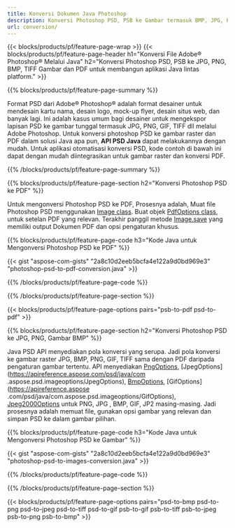 ```yaml
---
title: Konversi Dokumen Java Photoshop
description: Konversi Photoshop PSD, PSB ke Gambar termasuk BMP, JPG, PNG, TIFF, dan PDF melalui perpustakaan Java.
url: conversion/
---
```


{{< blocks/products/pf/feature-page-wrap >}}
{{< blocks/products/pf/feature-page-header h1="Konversi File Adobe® Photoshop® Melalui Java" h2="Konversi Photoshop PSD, PSB ke JPG, PNG, BMP, TIFF Gambar dan PDF untuk membangun aplikasi Java lintas platform." >}}

{{% blocks/products/pf/feature-page-summary %}}

Format PSD dari Adobe® Photoshop® adalah format desainer untuk mendesain kartu nama, desain logo, mock-up flyer, desain situs web, dan banyak lagi. Ini adalah kasus umum bagi desainer untuk mengekspor lapisan PSD ke gambar tunggal termasuk JPG, PNG, GIF, TIFF dll melalui Adobe Photoshop. Untuk konversi photoshop PSD ke gambar raster dan PDF dalam solusi Java apa pun, **API PSD Java** dapat melakukannya dengan mudah. Untuk aplikasi otomatisasi konversi PSD, kode contoh di bawah ini dapat dengan mudah diintegrasikan untuk gambar raster dan konversi PDF.

{{% /blocks/products/pf/feature-page-summary  %}}

{{% blocks/products/pf/feature-page-section  h2="Konversi Photoshop PSD ke PDF" %}}

Untuk mengonversi Photoshop PSD ke PDF, Prosesnya adalah, Muat file Photoshop PSD menggunakan [Image class](https://apireference.aspose.com/psd/java/com.aspose.psd/Image). Buat objek [PdfOptions class](https://apireference.aspose.com/psd/java/com.aspose.psd.imageoptions/PdfOptions), untuk setelan PDF yang relevan. Terakhir panggil metode [Image.save](https://apireference.aspose.com/psd/Java/com.aspose.psd/Image#save-java.lang.String-com.aspose.psd.ImageOptionsBase-) yang memiliki output Dokumen PDF dan opsi pengaturan khusus.

{{% blocks/products/pf/feature-page-code h3="Kode Java untuk Mengonversi Photoshop PSD ke PDF" %}}

{{< gist "aspose-com-gists" "2a8c10d2eeb5bcfa4e122a9d0bd969e3" "photoshop-psd-to-pdf-conversion.java" >}}

{{% /blocks/products/pf/feature-page-code  %}}

{{% /blocks/products/pf/feature-page-section %}}

{{< blocks/products/pf/feature-page-options pairs="psb-to-pdf psd-to-pdf" >}}

{{% blocks/products/pf/feature-page-section  h2="Konversi Photoshop PSD ke JPG, PNG, Gambar BMP" %}}

Java PSD API menyediakan pola konversi yang serupa. Jadi pola konversi ke gambar raster JPG, BMP, PNG, GIF, TIFF sama dengan PDF daripada pengaturan gambar tertentu. API menyediakan [PngOptions](https://apireference.aspose.com/psd/java/com.aspose.psd.imageoptions/PngOptions), [JpegOptions](https://apireference.aspose.com/psd/java/com .aspose.psd.imageoptions/JpegOptions), [BmpOptions](https://apireference.aspose.com/psd/java/com.aspose.psd.imageoptions/BmpOptions), [GifOptions](https://apireference.aspose .com/psd/java/com.aspose.psd.imageoptions/GifOptions), [Jpeg2000Options](https://apireference.aspose.com/psd/java/com.aspose.psd.imageoptions/Jpeg2000Options) untuk PNG, JPG , BMP, GIF, JP2 masing-masing. Jadi prosesnya adalah memuat file, gunakan opsi gambar yang relevan dan simpan PSD ke dalam gambar pilihan.

{{% blocks/products/pf/feature-page-code h3="Kode Java untuk Mengonversi Photoshop PSD ke Gambar" %}}

{{< gist "aspose-com-gists" "2a8c10d2eeb5bcfa4e122a9d0bd969e3" "photoshop-psd-to-images-conversion.java" >}}

{{% /blocks/products/pf/feature-page-code  %}}

{{% /blocks/products/pf/feature-page-section %}}

{{< blocks/products/pf/feature-page-options pairs="psd-to-bmp psd-to-png psd-to-jpeg psd-to-tiff psd-to-gif psb-to-gif psb-to-tiff psb-to-jpeg psb-to-png psb-to-bmp" >}}
